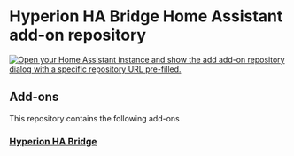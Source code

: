 # Hyperion HA Bridge Home Assistant add-on repository

[![Open your Home Assistant instance and show the add add-on repository dialog with a specific repository URL pre-filled.](https://my.home-assistant.io/badges/supervisor_add_addon_repository.svg)](https://my.home-assistant.io/redirect/supervisor_add_addon_repository/?repository_url=https%3A%2F%2Fgithub.com%2Fhugoyugou%2Fhyperion-ha-bridge)

## Add-ons

This repository contains the following add-ons

### [Hyperion HA Bridge](./hyperion-home-assistant-bridge)
